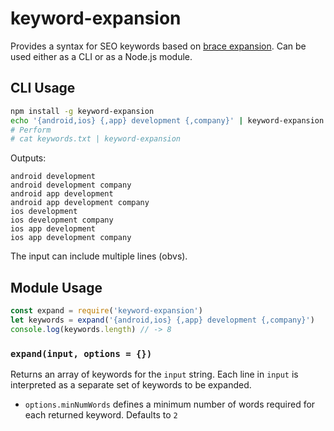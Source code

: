 # keyword-expansion

Provides a syntax for SEO keywords based on [brace expansion](https://github.com/juliangruber/brace-expansion#example).
Can be used either as a CLI or as a Node.js module.

## CLI Usage

```bash
npm install -g keyword-expansion
echo '{android,ios} {,app} development {,company}' | keyword-expansion
# Perform
# cat keywords.txt | keyword-expansion
```

Outputs:

```
android development
android development company
android app development
android app development company
ios development
ios development company
ios app development
ios app development company
```

The input can include multiple lines (obvs).

## Module Usage

```js
const expand = require('keyword-expansion')
let keywords = expand('{android,ios} {,app} development {,company}')
console.log(keywords.length) // -> 8
```

### `expand(input, options = {})`

Returns an array of keywords for the `input` string. Each line in `input` is interpreted
as a separate set of keywords to be expanded.

- `options.minNumWords` defines a minimum number of words required for each returned keyword. Defaults to `2`
